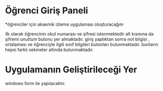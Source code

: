 # Öğrenci Giriş Paneli 

*öğrenciler için akaemik izleme uygulaması oluşturacağım

ilk olarak öğrencinin okul numarası ve şifresi istenmektedir 
alt kısmına da şifremi unuttum butonu yer almaktadır.
giriş yaptıktan sonra not bilgisi , ortalaması ve öğrenciyle ilgili sınıf bilgileri  butonları bulunmaktadır.
bunların hepsi farklı sekmeler altında bulunmaktadır.







# Uygulamanın Geliştirileceği Yer 
 windows form ile yapılacaktır.

